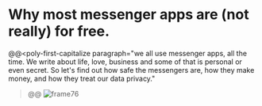# Why most messenger apps are (not really) for free.

@@<poly-first-capitalize
paragraph="we all use messenger apps, all the time. We write about life, love, business and some of that is personal or even secret. So let's find out how safe the messengers are, how they make money, and how they treat our data privacy."
></poly-first-capitalize>@@
![frame76](public/images/Frame76.png "messager app")